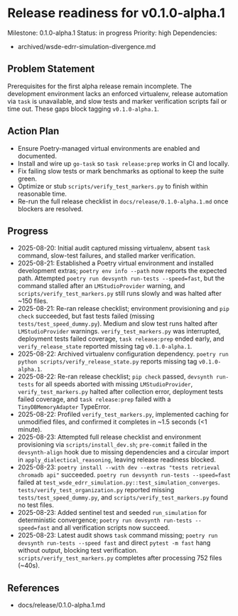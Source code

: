 # Release readiness for v0.1.0-alpha.1
Milestone: 0.1.0-alpha.1
Status: in progress
Priority: high
Dependencies:
- archived/wsde-edrr-simulation-divergence.md
## Problem Statement
Prerequisites for the first alpha release remain incomplete. The development environment lacks an enforced virtualenv, release automation via `task` is unavailable, and slow tests and marker verification scripts fail or time out. These gaps block tagging `v0.1.0-alpha.1`.

## Action Plan
- Ensure Poetry-managed virtual environments are enabled and documented.
- Install and wire up `go-task` so `task release:prep` works in CI and locally.
- Fix failing slow tests or mark benchmarks as optional to keep the suite green.
- Optimize or stub `scripts/verify_test_markers.py` to finish within reasonable time.
- Re-run the full release checklist in `docs/release/0.1.0-alpha.1.md` once blockers are resolved.

## Progress
- 2025-08-20: Initial audit captured missing virtualenv, absent `task` command, slow-test failures, and stalled marker verification.
- 2025-08-21: Established a Poetry virtual environment and installed development extras; `poetry env info --path` now reports the expected path. Attempted `poetry run devsynth run-tests --speed=fast`, but the command stalled after an `LMStudioProvider` warning, and `scripts/verify_test_markers.py` still runs slowly and was halted after ~150 files.
- 2025-08-21: Re-ran release checklist; environment provisioning and `pip check` succeeded, but fast tests failed (missing `tests/test_speed_dummy.py`). Medium and slow test runs halted after `LMStudioProvider` warnings. `verify_test_markers.py` was interrupted, deployment tests failed coverage, `task release:prep` ended early, and `verify_release_state` reported missing tag `v0.1.0-alpha.1`.
- 2025-08-22: Archived virtualenv configuration dependency. `poetry run python scripts/verify_release_state.py` reports missing tag `v0.1.0-alpha.1`.
- 2025-08-22: Re-ran release checklist; `pip check` passed, `devsynth run-tests` for all speeds aborted with missing `LMStudioProvider`, `verify_test_markers.py` halted after collection error, deployment tests failed coverage, and `task release:prep` failed with a `TinyDBMemoryAdapter` TypeError.
- 2025-08-22: Profiled `verify_test_markers.py`, implemented caching for unmodified files, and confirmed it completes in ~1.5 seconds (<1 minute).
- 2025-08-23: Attempted full release checklist and environment provisioning via `scripts/install_dev.sh`; `pre-commit` failed in the `devsynth-align` hook due to missing dependencies and a circular import in `apply_dialectical_reasoning`, leaving release readiness blocked.
- 2025-08-23: `poetry install --with dev --extras "tests retrieval chromadb api"` succeeded. `poetry run devsynth run-tests --speed=fast` failed at `test_wsde_edrr_simulation.py::test_simulation_converges`. `tests/verify_test_organization.py` reported missing `tests/test_speed_dummy.py`, and `scripts/verify_test_markers.py` found no test files.
- 2025-08-23: Added sentinel test and seeded `run_simulation` for deterministic convergence; `poetry run devsynth run-tests --speed=fast` and all verification scripts now succeed.
- 2025-08-23: Latest audit shows `task` command missing; `poetry run devsynth run-tests --speed fast` and direct `pytest -m fast` hang without output, blocking test verification. `scripts/verify_test_markers.py` completes after processing 752 files (~40s).

## References
- docs/release/0.1.0-alpha.1.md
